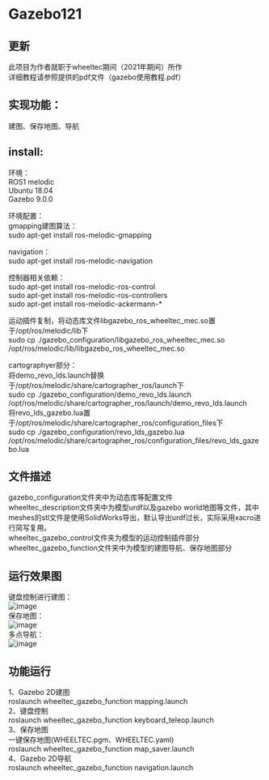 # Gazebo121
## 更新
  此项目为作者就职于wheeltec期间（2021年期间）所作  
  详细教程请参照提供的pdf文件（gazebo使用教程.pdf）
## 实现功能：
  建图、保存地图、导航
## install:
  环境：  
  ROS1 melodic  
  Ubuntu 18.04  
  Gazebo 9.0.0  

  环境配置：  
  gmapping建图算法：  
  sudo apt-get install ros-melodic-gmapping  
    
  navigation：  
  sudo apt-get install ros-melodic-navigation  
    
  控制器相关依赖：  
  sudo apt-get install ros-melodic-ros-control  
  sudo apt-get install ros-melodic-ros-controllers  
  sudo apt-get install ros-melodic-ackermann-*  
    
  运动插件复制，将动态库文件libgazebo_ros_wheeltec_mec.so置于/opt/ros/melodic/lib下  
  sudo cp ./gazebo_configuration/libgazebo_ros_wheeltec_mec.so /opt/ros/melodic/lib/libgazebo_ros_wheeltec_mec.so  
    
  cartographyer部分：  
  将demo_revo_lds.launch替换于/opt/ros/melodic/share/cartographer_ros/launch下  
  sudo cp ./gazebo_configuration/demo_revo_lds.launch /opt/ros/melodic/share/cartographer_ros/launch/demo_revo_lds.launch  
  将revo_lds_gazebo.lua置于/opt/ros/melodic/share/cartographer_ros/configuration_files下  
  sudo cp ./gazebo_configuration/revo_lds_gazebo.lua /opt/ros/melodic/share/cartographer_ros/configuration_files/revo_lds_gazebo.lua  
    
## 文件描述  
  gazebo_configuration文件夹中为动态库等配置文件  
  wheeltec_description文件夹中为模型urdf以及gazebo world地图等文件，其中meshes的stl文件是使用SolidWorks导出，默认导出urdf过长，实际采用xacro进行简写复用。  
  wheeltec_gazebo_control文件夹为模型的运动控制插件部分  
  wheeltec_gazebo_function文件夹中为模型的建图导航、保存地图部分  

  
## 运行效果图
键盘控制进行建图：  
![image](https://github.com/user-attachments/assets/8b2d4c09-98f6-4ec8-aa7d-3cc495ea0616)  
保存地图：  
![image](https://github.com/user-attachments/assets/869d1ff5-d674-49c0-b43a-2ac07faf04af)  
多点导航：  
![image](https://github.com/user-attachments/assets/2ee91fde-d2c8-4a19-867f-188af5f46dd7)  

  
## 功能运行
1、Gazebo 2D建图  
roslaunch wheeltec_gazebo_function mapping.launch  
2、键盘控制  
roslaunch wheeltec_gazebo_function keyboard_teleop.launch  
3、保存地图  
一键保存地图(WHEELTEC.pgm、WHEELTEC.yaml)  
roslaunch wheeltec_gazebo_function map_saver.launch  
4、Gazebo 2D导航  
roslaunch wheeltec_gazebo_function navigation.launch  
